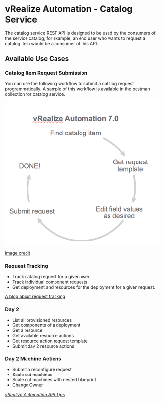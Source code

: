 # vRealize Automation - Catalog Service

The catalog service REST API is designed to be used by the consumers of the service catalog; for example, an end user who wants to request a catalog item would be a consumer of this API. 

## Available Use Cases

### Catalog Item Request Submission

You can use the following workflow to submit a catalog request programmatically. A sample of this workflow is available in the postman collection for catalog service.

![](../images/submit_catalog_item_request.png)

[image credit](https://blogs.vmware.com/management/files/2015/10/API-request-template.png)

### Request Tracking

 * Track catalog request for a given user
 * Track individual component requests
 * Get deployment and resources for the deployment for a given request.

[A blog about request tracking](https://blogs.vmware.com/management/2015/10/self-service-apis-simplified-vrealize-automation-7-0.html)

### Day 2

 * List all provisioned resources
 * Get components of a deployment
 * Get a resource
 * Get available resource actions
 * Get resource action request template
 * Submit day 2 resource actions

### Day 2 Machine Actions

 * Submit a reconfigure request
 * Scale out machines
 * Scale out machines with nested blueprint
 * Change Owner


*[vRealize Automation API Tips](../API%20Tips)*